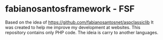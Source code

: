 # fabianosantosframework - FSF
Based on the idea of https://github.com/fabianosantosnet/aspclassiclib
It was created to help me improve my development at websites.
This repository contains only PHP code. The ideia is carry to another languages.
